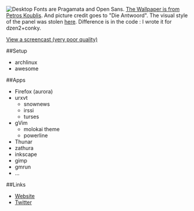 ![Desktop](http://gniii.org/file/Janv2014.png)
Fonts are Pragamata and Open Sans. [The Wallpaper is from Petros Koublis](http://stampsy.com/5036). And picture credit goes to "Die Antwoord".
The visual style of the panel was stolen [here](http://www.reddit.com/r/unixporn/comments/1nk1mk/archwmfs2_quadrilaterals/). Difference is in the code : I wrote it for dzen2+conky.

[View a screencast (very poor quality)](http://gniii.org/file/screen.gif)

##Setup

- archlinux
- awesome

##Apps

- Firefox (aurora)
- urxvt
  - snownews
  - irssi
  - turses
- gVim
  - molokai theme
  - powerline
- Thunar
- zathura
- inkscape
- gimp
- gmrun
- ...

##Links

- [Website](http://gniii.org)
- [Twitter](https://twitter.com/mwatermelon)
